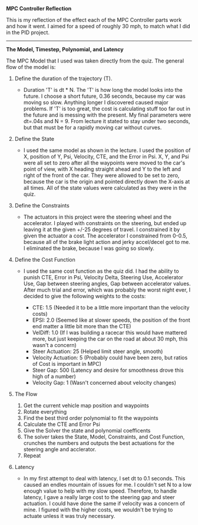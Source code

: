 **MPC Controller Reflection** 

This is my reflection of the effect each of the MPC Controller parts work and how it went. I aimed for a speed of roughly 30 mph, to match what I did in the PID project.

---

**The Model, Timestep, Polynomial, and Latency**

The MPC Model that I used was taken directly from the quiz. The general flow of the model is:
 1. Define the duration of the trajectory (T). 
    * Duration 'T' is dt * N. The 'T' is how long the model looks into the future. I choose a short future, 0.36 seconds, because my car was moving so slow. Anything longer I discovered caused major problems. If 'T' is too great, the cost is calculating stuff too far out in the future and is messing with the present. My final parameters were dt=.04s and N = 9. From lecture it stated to stay under two seconds, but that must be for a rapidly moving car without curves.
 2. Define the State
      * I used the same model as shown in the lecture. I used the position of X, position of Y, Psi, Velocity, CTE, and the Error in Psi. X, Y, and Psi were all set to zero after all the waypoints were moved to the car's point of view, with X heading straight ahead and Y to the left and right of the front of the car. They were allowed to be set to zero, because the car is the origin and pointed directly down the X-axis at all times. All of the state values were calculated as they were in the quiz.
 3. Define the Constraints
      * The actuators in this project were the steering wheel and the accelerator. I played with constraints on the steering, but ended up leaving it at the given +/-25 degrees of travel. I constrained it by given the actuator a cost. The accelerator I constrained from 0-0.5, because all of the brake light action and jerky accel/decel got to me. I eliminated the brake, because I was going so slowly.
 4. Define the Cost Function
      * I used the same cost function as the quiz did. I had the ability to punish CTE, Error in Psi, Velocity Delta, Steering Use, Accelerator Use, Gap between steering angles, Gap between accelerator values. After much trial and error, which was probably the worst night ever, I decided to give the following weights to the costs:

      
        * CTE:     1.5 (Needed it to be a little more important than the velocity costs)
        * EPSI:    2.0 (Seemed like at slower speeds, the position of the front end matter a little bit more than the CTE)
        * VelDiff: 1.0 (If I was building a racecar this would have mattered more, but just keeping the car on the road at about 30 mph, this wasn't a concern)
        * Steer Actuation:     25 (Helped limit steer angle, smooth)
        * Velocity Actuation:   5 (Probably could have been zero, but ratios of Cost is important in MPC)
        * Steer Gap:          500 (Latency and desire for smoothness drove this high of a number)
        * Velocity Gap:         1 (Wasn't concerned about velocity changes)
      
5. The Flow
     1. Get the current vehicle map position and waypoints
     2. Rotate everything
     3. Find the best third order polynomial to fit the waypoints
     4. Calculate the CTE and Error Psi
     5. Give the Solver the state and polynomial coefficents
     6. The solver takes the State, Model, Constraints, and Cost Function, crunches the numbers and outputs the best actuations for the steering angle and acclerator.
     7. Repeat
6. Latency
     * In my first attempt to deal with latency, I set dt to 0.1 seconds. This caused an endles mountain of issues for me. I couldn't set N to a low enough value to help with my slow speed. Therefore, to handle latency, I gave a really large cost to the steering gap and steer actuation. I could have done the same if velocity was a concern of mine. I figured with the higher costs, we wouldn't be trying to actuate unless it was truly necessary.
      
